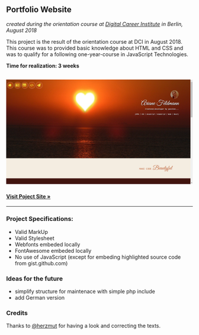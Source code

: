 ## Portfolio Website
*created during the orientation course at [Digital Career Institute](https://digitalcareerinstitute.org/) in Berlin, August 2018*

This project is the result of the orientation course at DCI in August 2018. This course was to provided basic knowledge about HTML and CSS and was to qualify for a following one-year-course in JavaScript Technologies.

**Time for realization: 3 weeks**

![My image](https://raw.githubusercontent.com/FeliOdras/DCI-Mat15-orientation-course/master/Screenshot.png)
---
#### **[Visit Poject Site &raquo;](http://me.odras.de/)**
---

### Project Specifications:
- Valid MarkUp
- Valid Stylesheet
- Webfonts embeded locally
- FontAwesome embeded locally
- No use of JavaScript (except for embeding highlighted source code from gist.github.com)

### Ideas for the future
- simplify structure for maintenace with simple php include
- add German version

### Credits
Thanks to [@herzmut](https://github.com/herzmut) for having a look and correcting the texts. 
